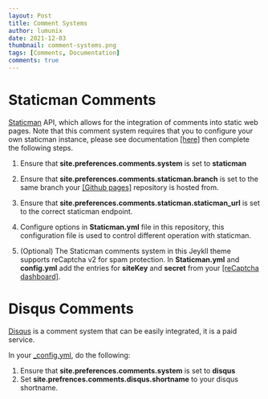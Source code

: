 ```yaml
---
layout: Post
title: Comment Systems
author: lumunix
date: 2021-12-03
thumbnail: comment-systems.png
tags: [Comments, Documentation]
comments: true
---
```


# Staticman Comments
[Staticman](https://github.com/eduardoboucas/staticman) API, which allows for the integration of comments into static web pages. Note that this comment system requires that you to configure your own staticman instance, please see documentation [[here]](https://github.com/eduardoboucas/staticman#setting-up-the-server-on-your-own-infrastructure) then complete the following steps.

1. Ensure that **site.preferences.comments.system** is set to **staticman**

2. Ensure that **site.preferences.comments.staticman.branch** is set to the same branch your [[Github pages]](https://pages.github.com) repository is hosted from.

3. Ensure that **site.preferences.comments.staticman.staticman_url** is set to the correct staticman endpoint.

4. Configure options in **Staticman.yml** file in this repository, this configuration file is used to control different operation with staticman.

5. (Optional) The Staticman comments system in this Jeykll theme supports reCaptcha v2 for spam protection. In **Staticman.yml** and **config.yml** add the entries for **siteKey** and **secret** from your [[reCaptcha dashboard]](https://www.google.com/recaptcha/admin).

# Disqus Comments
[Disqus](https://disqus.com) is a comment system that can be easily integrated, it is a paid service.

In your [_config.yml](https://github.com/Lumunix/Domain/blob/main/_config.yml), do the following:

1. Ensure that **site.preferences.comments.system** is set to **disqus**
2. Set **site.prefrences.comments.disqus.shortname** to your disqus shortname.

